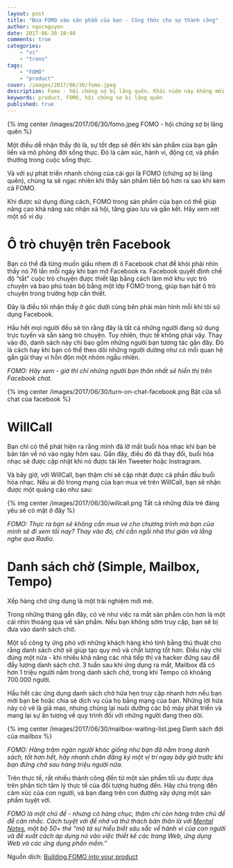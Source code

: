 ```yaml
---
layout: post
title: "Đưa FOMO vào sản phẩm của bạn - Công thức cho sự thành công"
author: ngocnguyen
date: 2017-06-30 10:40
comments: true
categories:
    - "vi"
    - "trans"
tags:
    - "FOMO"
    - "product"
cover: /images/2017/06/30/fomo.jpeg
description: Fomo - hội chứng sợ bị lãng quên. Khái niệm này không mới, nhưng nó đã phát triển đáng kể từ khi chúng ta bắt đầu chia sẻ mọi hoạt động của mình trên phương tiện truyền thông xã hội. Tuy nhiên, một số nghiên cứu cho thấy FOMO cũng gây ra hậu quả thực sự như “làm tăng sự bất mãn với cuộc sống” và “giảm sự riêng tư“. Vì vậy, để đem tới lợi ích cho người khác, hãy giữ cho mọi thứ thân thiện và có chừng mực.
keywords: product, FOMO, hội chứng sợ bị lãng quên
published: true
---
```


{% img center /images/2017/06/30/fomo.jpeg FOMO - hội chứng sợ bị lãng quên %}


Một điều dễ nhận thấy đó là, sự tốt đẹp sẽ đến khi sản phẩm của bạn gắn liền và mô phỏng đời sống thực. Đó là cảm xúc, hành vi, động cơ, và phần thưởng trong cuộc sống thực.
 
Và với sự phát triển nhanh chóng của cái gọi là FOMO (chứng sợ bị lãng quên), chúng ta sẽ ngạc nhiên khi thấy sản phẩm tiến bộ hơn ra sao khi kèm cả FOMO.
 
Khi được sử dụng đúng cách, FOMO trong sản phẩm của bạn có thể giúp nâng cao khả năng xác nhận xã hội, tăng giao lưu và gắn kết. Hãy xem xét một số ví dụ
 
Ô trò chuyện trên Facebook
====================== 
 
Bạn có thể đã từng muốn giấu nhẹm đi ô Facebook chat để khỏi phải nhìn thấy nó 76 lần mỗi ngày khi bạn mở Facebook ra. Facebook quyết định chế độ "tắt" cuộc trò chuyện được thiết lập bằng cách làm mờ khu vực trò chuyện và bao phủ toàn bộ bằng một lớp FOMO trong, giúp bạn bật ô trò chuyện trong trường hợp cần thiết.

Đây là điều tôi nhận thấy ở góc dưới cùng bên phải màn hình mỗi khi tôi sử dụng Facebook.
 
  <!-- more -->

Hầu hết mọi người đều sẽ tin rằng đây là tất cả những người đang sử dụng trực tuyến và sẵn sàng trò chuyện. Tuy nhiên, thực tế không phải vậy. Thay vào đó, danh sách này chỉ bao gồm những người bạn tương tác gần đây. Đó là cách hay khi bạn có thể theo dõi những người dường như có mối quan hệ gần gũi thay vì hỗn độn một nhóm ngẫu nhiên.
 
*FOMO: Hãy xem  - giờ thì chỉ những người bạn thân nhất sẽ hiển thị trên Facebook chat*. 

{% img center /images/2017/06/30/turn-on-chat-facebook.png Bật cửa sổ chat của facebook %}


WillCall
======
Bạn chỉ có thể phát hiện ra rằng mình đã lỡ mất buổi hòa nhạc khi bạn bè bàn tán về nó vào ngày hôm sau. Gần đây, điều đó đã thay đổi, buổi hòa nhạc sẽ được cập nhật khi nó được tải lên Tweeter hoặc Instragram.

Và bây giờ, với WillCall, bạn thậm chí sẽ cập nhật được cả phần đầu buổi hòa nhạc. Nếu ai đó trong mạng của bạn mua vé trên WillCall, bạn sẽ nhận được một quảng cáo như sau:

{% img center /images/2017/06/30/willcall.png Tất cả những đứa trẻ đáng yêu sẽ có mặt ở đây %}
 
*FOMO: Thực ra bạn sẽ không cần mua vé cho chương trình mà bạn của mình sẽ đi xem tối nay? Thay vào đó, chỉ cần ngồi nhà thư giãn và lắng nghe qua Radio.*
 
Danh sách chờ (Simple, Mailbox, Tempo)
=====================================
 
Xếp hàng chờ ứng dụng là một trải nghiệm mới mẻ.

Trong những tháng gần đây, có vẻ như việc ra mắt sản phẩm còn hơn là một cái nhìn thoáng qua về sản phẩm.  Nếu bạn không sớm truy cập, bạn sẽ bị đưa vào danh sách chờ.

Một số công ty ứng phó với những khách hàng khó tính bằng thủ thuật cho rằng danh sách chờ sẽ giúp tạo quy mô và chất lượng tốt hơn. Điều này chỉ đúng một nửa - khi nhiều khả năng các nhà tiếp thị và hacker đứng sau để đẩy lượng danh sách chờ. 
3 tuần sau khi ứng dụng ra mắt, Mailbox đã có hơn 1 triệu người nằm trong danh sách chờ, trong khi Tempo có khoảng 700.000 người.
 
Hầu hết các ứng dụng danh sách chờ hứa hẹn truy cập nhanh hơn nếu bạn mời bạn bè hoặc chia sẻ dịch vụ của họ bằng mạng  của bạn. Những lời hứa này có vẻ là giả mạo, nhưng chúng lại nuôi dưỡng các bộ máy phát triển và mang lại sự ấn tượng về quy trình đối với những người đang theo dõi.

 {% img center /images/2017/06/30/mailbox-waiting-list.jpeg Danh sách đợi của mailbox %}

*FOMO: Hàng trăm ngàn người khác giống như bạn đã nằm trong danh sách, tốt hơn hết, hãy nhanh chân đăng ký một vị trí ngay bây giờ trước khi bạn đứng chờ sau hàng triệu người nữa.* 
 
Trên thực tế, rất nhiều thành công đến từ một sản phẩm tối ưu được dựa trên phân tích tâm lý thực tế của đối tượng hướng đến. Hãy chú trọng đến cảm xúc của con người, và bạn đang trên con đường xây dựng một sản phẩm tuyệt vời.
 
*FOMO là một chủ đề - nhưng có hàng chục, thậm chí còn hàng trăm chủ đề để cân nhắc. Cách tuyệt vời để nhớ và thử thách bản thân là với [Mental Notes](http://getmentalnotes.com/), một bộ 50+ thẻ “mô tả sự hiểu biết sâu sắc về hành vi của con người và đề xuất cách áp dụng nó vào việc thiết kế các trang Web, ứng dụng Web và các ứng dụng phần mềm.”*
 
 
Nguồn dịch: [Building FOMO into your product
](https://medium.com/@dannysauter/building-fomo-into-your-product-cef370604625)
